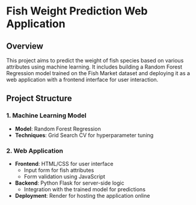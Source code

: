 # Fish Weight Prediction Web Application

## Overview
This project aims to predict the weight of fish species based on various attributes using machine learning. It includes building a Random Forest Regression model trained on the Fish Market dataset and deploying it as a web application with a frontend interface for user interaction.

## Project Structure

### 1. Machine Learning Model
- **Model**: Random Forest Regression
- **Techniques**: Grid Search CV for hyperparameter tuning

### 2. Web Application
- **Frontend**: HTML/CSS for user interface
  - Input form for fish attributes
  - Form validation using JavaScript
- **Backend**: Python Flask for server-side logic
  - Integration with the trained model for predictions
- **Deployment**: Render for hosting the application online

